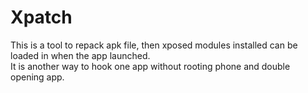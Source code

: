 # Xpatch
This is a tool to repack apk file, then xposed modules installed can be loaded in when the app launched.  
It is another way to hook one app without rooting phone and double opening app. 
